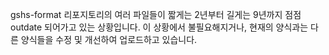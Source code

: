 gshs-format 리포지토리의 여러 파일들이 짧게는 2년부터 길게는 9년까지 점점 outdate 되어가고 있는 상황입니다. 이 상황에서 불필요해지거나, 현재의 양식과는 다른 양식들을 수정 및 개선하여 업로드하고 있습니다.
